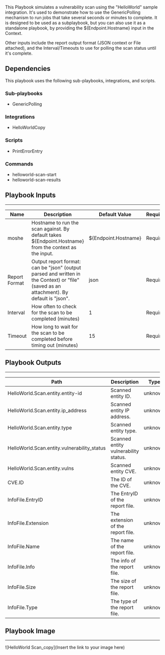 This Playbook simulates a vulnerability scan using the "HelloWorld" sample integration. It's used to demonstrate how to use the GenericPolling mechanism to run jobs that take several seconds or minutes to complete. It is designed to be used as a subplaybook, but you can also use it as a standalone playbook, by providing the ${Endpoint.Hostname} input in the Context.

Other inputs include the report output format (JSON context or File attached), and the Interval/Timeouts to use for polling the scan status until it's complete.

## Dependencies
This playbook uses the following sub-playbooks, integrations, and scripts.

### Sub-playbooks
* GenericPolling

### Integrations
* HelloWorldCopy

### Scripts
* PrintErrorEntry

### Commands
* helloworld-scan-start
* helloworld-scan-results

## Playbook Inputs
---

| **Name** | **Description** | **Default Value** | **Required** |
| --- | --- | --- | --- |
| moshe | Hostname to run the scan against. By default takes $\{Endpoint.Hostname\} from the context as the input. | ${Endpoint.Hostname} | Required |
| Report Format | Output report format: can be "json" \(output parsed and written in the Context\) or "file" \(saved as an attachment\). By default is "json". | json | Required |
| Interval | How often to check for the scan to be completed \(minutes\) | 1 | Required |
| Timeout | How long to wait for the scan to be completed before timing out \(minutes\) | 15 | Required |

## Playbook Outputs
---

| **Path** | **Description** | **Type** |
| --- | --- | --- |
| HelloWorld.Scan.entity.entity-id | Scanned entity ID. | unknown |
| HelloWorld.Scan.entity.ip_address | Scanned entity IP address. | unknown |
| HelloWorld.Scan.entity.type | Scanned entity type. | unknown |
| HelloWorld.Scan.entity.vulnerability_status | Scanned entity vulnerability status. | unknown |
| HelloWorld.Scan.entity.vulns | Scanned entity CVE. | unknown |
| CVE.ID | The ID of the CVE. | unknown |
| InfoFile.EntryID | The EntryID of the report file. | unknown |
| InfoFile.Extension | The extension of the report file. | unknown |
| InfoFile.Name | The name of the report file. | unknown |
| InfoFile.Info | The info of the report file. | unknown |
| InfoFile.Size | The size of the report file. | unknown |
| InfoFile.Type | The type of the report file. | unknown |

## Playbook Image
---
![HelloWorld Scan_copy](Insert the link to your image here)